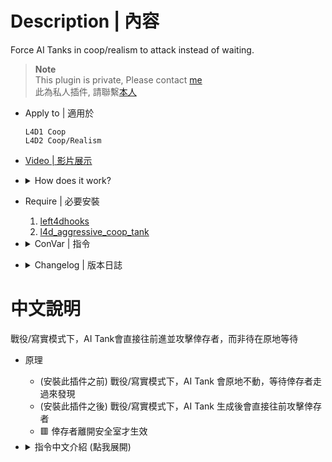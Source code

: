 # Description | 內容
Force AI Tanks in coop/realism to attack instead of waiting.

> __Note__ <br/>
This plugin is private, Please contact [me](/#私人插件列表-private-plugins-list)<br/>
此為私人插件, 請聯繫[本人](/#私人插件列表-private-plugins-list)

* Apply to | 適用於
    ```
    L4D1 Coop
    L4D2 Coop/Realism
    ```

* [Video | 影片展示](https://youtu.be/lbpqs5odLFU)

* <details><summary>How does it work?</summary>

	* (Before) AI Tank will stand still until survivors come over and see the tank in coop/realism mode
	* (After) AI Tank will move forward to attack survivors when spawned in coop/realism mode
	* No any damage or walkaround methods, use Patch to force AI Tank to attack
    * 🟥 Only work after survivors has left the safe zone
</details>

* Require | 必要安裝
	1. [left4dhooks](https://forums.alliedmods.net/showthread.php?t=321696)
    2. [l4d_aggressive_coop_tank](https://github.com/Target5150/MoYu_Server_Stupid_Plugins/tree/master/The%20Last%20Stand/l4d_aggressive_coop_tank)

* <details><summary>ConVar | 指令</summary>

    * cfg/sourcemod/l4d_tank_force_attack_spawn.cfg
        ```php
        // 0=Plugin off, 1=Plugin on.
        l4d_tank_force_attack_spawn_enable "1"

        // Tank chases survivors in seconds after tank spawns in coop/realism mode
        l4d_tank_force_attack_spawn_seconds "3.0"
        ```
</details>

* <details><summary>Changelog | 版本日誌</summary>
    
    * v1.0h (2025-8-5)
        * Remake code, provide a better way to make tank move without teleporting, making fake damage, or walkaround methods
        * Add delay to force AI Tank to attack after tank spawned
        * Detect if survivors has left the safe room
        * Add cvars

    * Credit & Original
        * XDglory: [l4d_tankAttackOnSpawn_door](https://forums.alliedmods.net/showpost.php?p=2679726&postcount=13)
        * [AlliedModders Post](https://forums.alliedmods.net/showthread.php?t=319342):
        * Provide gamedata: [Forgetest](https://github.com/jensewe)
</details>

# 中文說明
戰役/寫實模式下，AI Tank會直接往前進並攻擊倖存者，而非待在原地等待

* 原理
	* (安裝此插件之前) 戰役/寫實模式下，AI Tank 會原地不動，等待倖存者走過來發現
	* (安裝此插件之後) 戰役/寫實模式下，AI Tank 生成後會直接往前攻擊倖存者
    * 🟥 倖存者離開安全室才生效

* <details><summary>指令中文介紹 (點我展開)</summary>

    * cfg/sourcemod/l4d_tank_force_attack_spawn.cfg
        ```php
        // 1=開啟插件. 0=關閉插件
        l4d_tank_force_attack_spawn_enable "1"

        // 戰役/寫實模式下，AI Tank生成之後必須等一段時間再往前攻擊倖存者
        l4d_tank_force_attack_spawn_seconds "3.0"
        ```
</details>